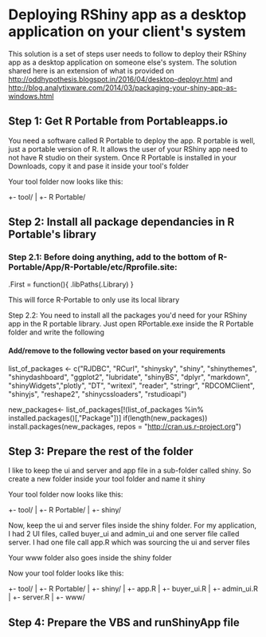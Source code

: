 # Deploying RShiny app as a desktop application on your client's system
This solution is a set of steps user needs to follow to deploy their RShiny app as a desktop application on someone else's system.
The solution shared here is an  extension of what is provided on 
http://oddhypothesis.blogspot.in/2016/04/desktop-deployr.html and 
http://blog.analytixware.com/2014/03/packaging-your-shiny-app-as-windows.html


## Step 1: Get R Portable from Portableapps.io
You need a software called R Portable to deploy the app. R portable is well, just a portable version of R. It allows the user of your RShiny app need to not have R studio on their system. Once R Portable is installed in your Downloads, copy it and pase it inside your tool's folder

Your tool folder now looks like this:

+- tool/
 |  +- R Portable/
 
## Step 2: Install all package dependancies in R Portable's library
### Step 2.1: Before doing anything, add to the bottom of R-Portable/App/R-Portable/etc/Rprofile.site:

.First = function(){
    .libPaths(.Library)
}

This will force R-Portable to only use its local library

Step 2.2: You need to install all the packages you'd need for your RShiny app in the R portable library. Just open RPortable.exe inside the R Portable folder and write the following

#### Add/remove to the following vector based on your requirements
list_of_packages <- c("RJDBC", "RCurl",  "shinysky", "shiny", "shinythemes", "shinydashboard",
                      "ggplot2", "lubridate", "shinyBS", "dplyr", "markdown", 
                      "shinyWidgets","plotly", "DT", "writexl", "reader", "stringr", "RDCOMClient", "shinyjs", "reshape2",
                      "shinycssloaders", "rstudioapi")

new_packages<- list_of_packages[!(list_of_packages %in% installed.packages()[,"Package"])]
if(length(new_packages)) install.packages(new_packages, repos = "http://cran.us.r-project.org")

## Step 3: Prepare the rest of the folder
I like to keep the ui and server and app file in a sub-folder called shiny. So create a new folder inside your tool folder and name it shiny

Your tool folder now looks like this:

+- tool/
 |  +- R Portable/
 |  +- shiny/
 
Now, keep the ui and server files inside the shiny folder. For my application, I had 2 UI files, called buyer_ui and admin_ui and one server file called server. I had one file call app.R which was sourcing the ui and server files

Your www folder also goes inside the shiny folder

Now your tool folder looks like this:

+- tool/
 |  +- R Portable/
 |  +- shiny/
 |  +- app.R
 |  +- buyer_ui.R
 |  +- admin_ui.R
 |  +- server.R
 |  +- www/
 
 
## Step 4: Prepare the VBS and runShinyApp file




